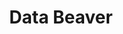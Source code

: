 ---
title: Data Beaver
image: https://res.cloudinary.com/softcomux/image/upload/v1533672625/sfc/products/data-beaver.png
image_description: Data Beaver logo
position: 3
---